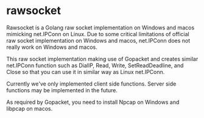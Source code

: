 # rawsocket

Rawsocket is a Golang raw socket implementation on Windows and macos mimicking net.IPConn on Linux.
Due to some critical limitations of official raw socket implementation on Windows and macos, net.IPConn does not really work on Windows and macos.

This raw socket implementation making use of Gopacket and creates similar net.IPConn function such as DialIP, Read, Write, SetReadDeadline, and Close so that you can use it in similar way as Linux net.IPConn.

Currently we've only implemented client side functions. Server side functions may be implemented in the future.

As required by Gopacket, you need to install Npcap on Windows and libpcap on macos.
